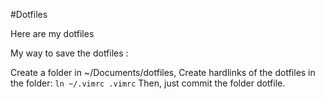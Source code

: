 #Dotfiles

Here are my dotfiles

My way to save the dotfiles : 
 
Create a folder in ~/Documents/dotfiles,
Create hardlinks of the dotfiles in the folder:
`ln ~/.vimrc .vimrc`
Then, just commit the folder dotfile.
